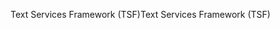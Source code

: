 <span data-ttu-id="a55ba-101">Text Services Framework (TSF)</span><span class="sxs-lookup"><span data-stu-id="a55ba-101">Text Services Framework (TSF)</span></span>